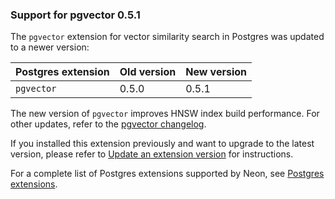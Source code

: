 ### Support for pgvector 0.5.1

The `pgvector` extension for vector similarity search in Postgres was updated to a newer version:

| Postgres extension           | Old version   | New version   |
|------------------------------|---------------|---------------|
| `pgvector`                   | 0.5.0         | 0.5.1         |

The new version of `pgvector` improves HNSW index build performance. For other updates, refer to the [pgvector changelog](https://github.com/pgvector/pgvector/blob/master/CHANGELOG.md).

If you installed this extension previously and want to upgrade to the latest version, please refer to [Update an extension version](/docs/extensions/pg-extensions#update-an-extension-version) for instructions.

For a complete list of Postgres extensions supported by Neon, see [Postgres extensions](/docs/extensions/pg-extensions).
